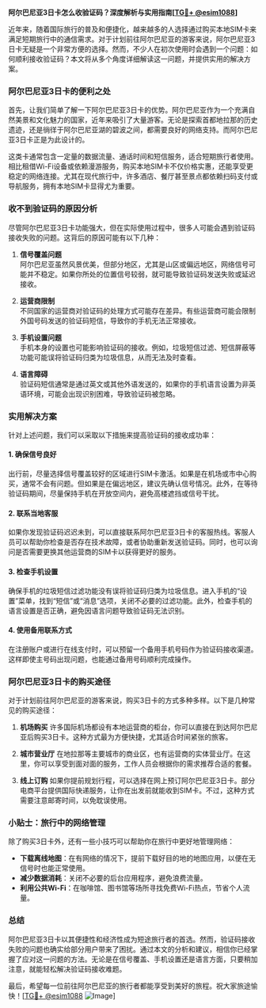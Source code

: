 **阿尔巴尼亚3日卡怎么收验证码？深度解析与实用指南[[TG💪+ @esim1088](https://t.me/s/esim1088)]**

近年来，随着国际旅行的普及和便捷化，越来越多的人选择通过购买本地SIM卡来满足短期旅行中的通信需求。对于计划前往阿尔巴尼亚的游客来说，阿尔巴尼亚3日卡无疑是一个非常方便的选择。然而，不少人在初次使用时会遇到一个问题：如何顺利接收验证码？本文将从多个角度详细解读这一问题，并提供实用的解决方案。

### 阿尔巴尼亚3日卡的便利之处

首先，让我们简单了解一下阿尔巴尼亚3日卡的优势。阿尔巴尼亚作为一个充满自然美景和文化魅力的国家，近年来吸引了大量游客。无论是探索首都地拉那的历史遗迹，还是徜徉于阿尔巴尼亚湖的碧波之间，都需要良好的网络支持。而阿尔巴尼亚3日卡正是为此设计的。

这类卡通常包含一定量的数据流量、通话时间和短信服务，适合短期旅行者使用。相比租借Wi-Fi设备或依赖漫游服务，购买本地SIM卡不仅价格实惠，还能享受更稳定的网络连接。尤其在现代旅行中，许多酒店、餐厅甚至景点都依赖扫码支付或导航服务，拥有本地SIM卡显得尤为重要。

### 收不到验证码的原因分析

尽管阿尔巴尼亚3日卡功能强大，但在实际使用过程中，很多人可能会遇到验证码接收失败的问题。这背后的原因可能有以下几种：

1. **信号覆盖问题**  
   阿尔巴尼亚虽然风景优美，但部分地区，尤其是山区或偏远地区，网络信号可能并不稳定。如果你所处的位置信号较弱，就可能导致验证码发送失败或延迟接收。

2. **运营商限制**  
   不同国家的运营商对验证码的处理方式可能存在差异。有些运营商可能会限制外国号码发送的验证码短信，导致你的手机无法正常接收。

3. **手机设置问题**  
   手机本身的设置也可能影响验证码的接收。例如，垃圾短信过滤、短信屏蔽等功能可能误将验证码归类为垃圾信息，从而无法及时查看。

4. **语言障碍**  
   验证码短信通常是通过英文或其他外语发送的，如果你的手机语言设置为非英语环境，可能会出现识别困难，导致验证码被忽略。

### 实用解决方案

针对上述问题，我们可以采取以下措施来提高验证码的接收成功率：

#### 1. 确保信号良好
出行前，尽量选择信号覆盖较好的区域进行SIM卡激活。如果是在机场或市中心购买，通常不会有问题。但如果是在偏远地区，建议先确认信号情况。此外，在等待验证码期间，尽量保持手机在开放空间内，避免高楼遮挡或信号干扰。

#### 2. 联系当地客服
如果你发现验证码迟迟未到，可以直接联系阿尔巴尼亚3日卡的客服热线。客服人员可以帮助你检查是否存在技术故障，或者协助重新发送验证码。同时，也可以询问是否需要更换其他运营商的SIM卡以获得更好的服务。

#### 3. 检查手机设置
确保手机的垃圾短信过滤功能没有误将验证码归类为垃圾信息。进入手机的“设置”菜单，找到“短信”或“消息”选项，关闭不必要的过滤功能。此外，检查手机的语言设置是否正确，避免因语言问题导致验证码无法识别。

#### 4. 使用备用联系方式
在注册账户或进行在线支付时，可以预留一个备用手机号码作为验证码接收渠道。这样即使主号码出现问题，也能通过备用号码顺利完成操作。

### 阿尔巴尼亚3日卡的购买途径

对于计划前往阿尔巴尼亚的游客来说，购买3日卡的方式多种多样。以下是几种常见的购买途径：

1. **机场购买**
   许多国际机场都设有本地运营商的柜台，你可以直接在到达阿尔巴尼亚后购买3日卡。这种方式最为方便快捷，尤其适合时间紧张的旅客。

2. **城市营业厅**
   在地拉那等主要城市的商业区，也有运营商的实体营业厅。在这里，你可以享受到面对面的服务，工作人员会根据你的需求推荐合适的套餐。

3. **线上订购**
   如果你提前规划行程，可以选择在网上预订阿尔巴尼亚3日卡。部分电商平台提供国际快递服务，让你在出发前就能收到SIM卡。不过，这种方式需要注意邮寄时间，以免耽误使用。

### 小贴士：旅行中的网络管理

除了购买3日卡外，还有一些小技巧可以帮助你在旅行中更好地管理网络：

- **下载离线地图**：在有网络的情况下，提前下载好目的地的地图应用，以便在无信号时也能正常使用。
- **减少数据消耗**：关闭不必要的后台应用程序，避免浪费流量。
- **利用公共Wi-Fi**：在咖啡馆、图书馆等场所寻找免费Wi-Fi热点，节省个人流量。

### 总结

阿尔巴尼亚3日卡以其便捷性和经济性成为短途旅行者的首选。然而，验证码接收失败的问题也确实给部分用户带来了困扰。通过本文的分析和建议，相信你已经掌握了应对这一问题的方法。无论是在信号覆盖、手机设置还是语言方面，只要稍加注意，就能轻松解决验证码接收难题。

最后，希望每一位前往阿尔巴尼亚的旅行者都能享受到美好的旅程。祝大家旅途愉快！[[TG💪+ @esim1088](https://t.me/s/esim1088) ![Image](https://i.postimg.cc/4NQfJmqS/Snipaste-2025-05-13-00-14-12.png)]